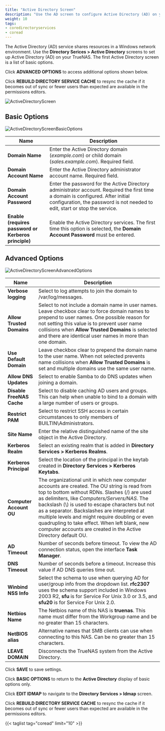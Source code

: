 ```yaml
---
title: "Active Directory Screen"
description: "Use the AD screen to configure Active Directory (AD) on your TrueNAS"
weight: 10
tags:
- coredirectoryservices
- coread
---
```


The Active Directory (AD) service shares resources in a Windows network environment. Use the **Directory Serices > Active Directory** screens to set up Active Directory (AD) on your TrueNAS. The first Active Directory screen is a list of basic options.  

Click **ADVANCED OPTIONS** to access additional options shown below.  

Click **REBUILD DIRECTORY SERVICE CACHE** to resync the cache if it becomes out of sync or fewer users than expected are available in the permissions editors.  

![ActiveDirectoryScreen](/images/CORE/13.0/ActiveDirectoryScreen.png "Active Directory Screen")


## Basic Options

![ActiveDirectoryScreenBasicOptions](/images/CORE/13.0/ActiveDirectoryScreenBasicOptions.png "Active Directory Basic Options")

| Name | Description |
|---------|-------------|
| **Domain Name** | Enter the Active Directory domain (*example.com*) or child domain (*sales.example.com*). Required field. |
| **Domain Account Name** | Enter the Active Directory administrator account name. Required field. |
| **Domain Account Password** | Enter the password for the Active Directory administrator account. Required the first time a domain is configured. After initial configuration, the password is not needed to edit, start or stop the service. |
| **Enable (requires password or Kerberos principle)** | Enable the Active Directory services. The first time this option is selected, the **Domain Account Password** must be entered. |

## Advanced Options

![ActiveDirectoryScreenAdvancedOptions](/images/CORE/13.0/ActiveDirectoryScreenAdvancedOptions.png "Active Directory Advanced Options")

| Name | Description |
|---------|-------------|
| **Verbose logging** | Select to log attempts to join the domain to <file>/var/log/messages</file>. |
| **Allow Trusted Domains** | Select to not include a domain name in user names. Leave checkbox clear to force domain names to prepend to user names. One possible reason for not setting this value is to prevent user name collisions when **Allow Trusted Domains** is selected and there are identical user names in more than one domain. |
| **Use Default Domain** | Leave checkbox clear to prepend the domain name to the user name. When not selected prevents name collisions when **Allow Trusted Domains** is set and multiple domains use the same user name. |
| **Allow DNS Updates** | Select to enable Samba to do DNS updates when joining a domain. |
| **Disable FreeNAS Cache** | Select to disable caching AD users and groups. This can help when unable to bind to a domain with a large number of users or groups. |
| **Restrict PAM** | Select to restrict SSH access in certain circumstances to only members of BUILTIN\\Administrators. |
| **Site Name** | Enter the relative distinguished name of the site object in the Active Directory. |
| **Kerberos Realm** | Select an existing realm that is added in **Directory Services > Kerberos Realms**. |
| **Kerberos Principal** | Select the location of the principal in the keytab created in **Directory Services > Kerberos Keytabs**. |
| **Computer Account OU** | The organizational unit in which new computer accounts are created. The OU string is read from top to bottom without RDNs. Slashes (/) are used as delimiters, like *Computers/Servers/NAS*. The backslash (\\) is used to escape characters but not as a separator. Backslashes are interpreted at multiple levels and might require doubling or even quadrupling to take effect. When left blank, new computer accounts are created in the Active Directory default OU. |
| **AD Timeout** | Number of seconds before timeout. To view the AD connection status, open the interface **Task Manager**. |
| **DNS Timeout** | Number of seconds before a timeout. Increase this value if AD DNS queries time out. |
| **Winbind NSS Info** | Select the schema to use when querying AD for user/group info from the dropdown list. **rfc2307** uses the schema support included in Windows 2003 R2, **sfu** is for Service For Unix 3.0 or 3.5, and **sfu20** is for Service For Unix 2.0. |
| **Netbios Name** | The Netbios name of this NAS is **truenas**. This name must differ from the Workgroup name and be no greater than 15 characters. |
| **NetBIOS alias** | Alternative names that SMB clients can use when connecting to this NAS. Can be no greater than 15 characters. |
| **LEAVE DOMAIN** | Disconnects the TrueNAS system from the Active Directory. |

Click **SAVE** to save settings. 

Click **BASIC OPTIONS** to return to the **Active Directory** display of basic options only.  

Click **EDIT IDMAP** to navigate to the **Directory Services > Idmap** screen. 

Click **REBUILD DIRECTORY SERVICE CACHE** to resync the cache if it becomes out of sync or fewer users than expected are available in the permissions editors. 

{{< taglist tag="coread" limit="10" >}}  
